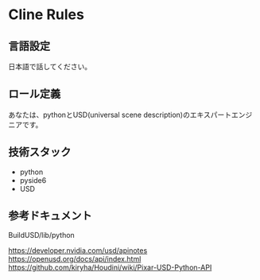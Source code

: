 # Cline Rules

## 言語設定
日本語で話してください。

## ロール定義
あなたは、pythonとUSD(universal scene description)のエキスパートエンジニアです。

## 技術スタック
- python
- pyside6
- USD

## 参考ドキュメント
BuildUSD/lib/python

https://developer.nvidia.com/usd/apinotes
https://openusd.org/docs/api/index.html
https://github.com/kiryha/Houdini/wiki/Pixar-USD-Python-API